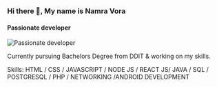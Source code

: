 ### Hi there 👋, My name is Namra Vora
#### Passionate developer
![Passionate developer](https://hackernoon.imgix.net/hn-images/1*9npNPVH7iNJ64Koq7EcW5A.jpeg)

Currently pursuing Bachelors Degree from DDIT & working on my skills.

Skills: HTML / CSS / JAVASCRIPT / NODE JS / REACT JS/ JAVA / SQL / POSTGRESQL / PHP / NETWORKING /ANDROID DEVELOPMENT 





